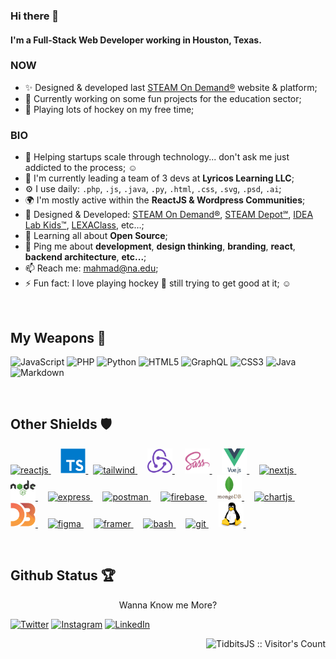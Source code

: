 ### Hi there 👋

#### I'm a Full-Stack Web Developer working in Houston, Texas.

### NOW

- ✨ Designed & developed last [STEAM On Demand®](https://steamondemand.org) website & platform;
- 🏫 Currently working on some fun projects for the education sector; 
- 🏒 Playing lots of hockey on my free time;

### BIO

- 💜 Helping startups scale through technology... don't ask me just addicted to the process; ☺
- 🏢 I'm currently leading a team of 3 devs at **Lyricos Learning LLC**;
- ⚙️ I use daily: `.php`, `.js`, `.java`, `.py`, `.html`, `.css`, `.svg`, `.psd`, `.ai`;
- 🌍 I'm mostly active within the **ReactJS & Wordpress Communities**;
- 💅 Designed & Developed: [STEAM On Demand®](https://steamondemand.org), [STEAM Depot℠](https://steamdepot.idealabkids.com), [IDEA Lab Kids™](https://idealabkids.com), [LEXAClass](https://app.lexaclass.com/organization/178/Idea-Lab-Kids,--Austin), etc…;
- 🌱 Learning all about **Open Source**;
- 💬 Ping me about **development**, **design thinking**, **branding**, **react**, **backend architecture**, **etc...**;
- 📫 Reach me: [mahmad@na.edu](mailto:mahmad@na.edu);
- ⚡️ Fun fact: I love playing hockey 🏑 still trying to get good at it; ☺

<br>

## My Weapons 🌟


![JavaScript](https://img.shields.io/badge/javascript-%23323330.svg?style=for-the-badge&logo=javascript&logoColor=%23F7DF1E)
![PHP](https://img.shields.io/badge/php-%23777BB4.svg?style=for-the-badge&logo=php&logoColor=white)
![Python](https://img.shields.io/badge/python-3670A0?style=for-the-badge&logo=python&logoColor=ffdd54)
![HTML5](https://img.shields.io/badge/html5-%23E34F26.svg?style=for-the-badge&logo=html5&logoColor=white)
![GraphQL](https://img.shields.io/badge/-GraphQL-E10098?style=for-the-badge&logo=graphql&logoColor=white)
![CSS3](https://img.shields.io/badge/css3-%231572B6.svg?style=for-the-badge&logo=css3&logoColor=white)
![Java](https://img.shields.io/badge/java-%23ED8B00.svg?style=for-the-badge&logo=java&logoColor=white)
![Markdown](https://img.shields.io/badge/markdown-%23000000.svg?style=for-the-badge&logo=markdown&logoColor=white)

<br>

## Other Shields 🛡

<p align="left">
    <a href="https://reactjs.org/" target="_blank" rel="noreferrer"> <img src="https://reactnative.dev/img/header_logo.svg" alt="reactjs" width="40" height="40"/> </a> &nbsp; &nbsp;
    <a href="https://www.typescriptlang.org/" target="_blank" rel="noreferrer"> <img src="https://raw.githubusercontent.com/devicons/devicon/master/icons/typescript/typescript-original.svg" alt="typescript" width="40" height="40"/> </a> &nbsp;
    <a href="https://tailwindcss.com/" target="_blank" rel="noreferrer"> <img src="https://www.vectorlogo.zone/logos/tailwindcss/tailwindcss-icon.svg" alt="tailwind" width="40" height="40"/> </a> &nbsp; &nbsp;
    <a href="https://redux.js.org" target="_blank" rel="noreferrer"> <img src="https://raw.githubusercontent.com/devicons/devicon/master/icons/redux/redux-original.svg" alt="redux" width="40" height="40"/> </a> &nbsp; &nbsp;
    <a href="https://sass-lang.com" target="_blank" rel="noreferrer"> <img src="https://raw.githubusercontent.com/devicons/devicon/master/icons/sass/sass-original.svg" alt="sass" width="40" height="40"/> </a> &nbsp; &nbsp;
    <a href="https://vuejs.org/" target="_blank" rel="noreferrer"> <img src="https://raw.githubusercontent.com/devicons/devicon/master/icons/vuejs/vuejs-original-wordmark.svg" alt="vuejs" width="40" height="40"/> </a> &nbsp; &nbsp;
    <a href="https://nextjs.org/" target="_blank" rel="noreferrer"> <img src="https://ui-lib.com/blog/wp-content/uploads/2021/12/nextjs-boilerplate-logo.png" alt="nextjs" width="40" height="40"/> </a> &nbsp; &nbsp;
    <a href="https://nodejs.org" target="_blank" rel="noreferrer"> <img src="https://raw.githubusercontent.com/devicons/devicon/master/icons/nodejs/nodejs-original-wordmark.svg" alt="nodejs" width="40" height="40"/> </a> &nbsp; &nbsp;
    <a href="https://expressjs.com" target="_blank" rel="noreferrer"> <img src="https://expressjs.com/images/express-facebook-share.png" alt="express" width="80" height="30"/> </a> &nbsp; &nbsp;
    <a href="https://postman.com" target="_blank" rel="noreferrer"> <img src="https://www.vectorlogo.zone/logos/getpostman/getpostman-icon.svg" alt="postman" width="40" height="40"/> </a> &nbsp; &nbsp;
    <a href="https://firebase.google.com/" target="_blank" rel="noreferrer"> <img src="https://www.vectorlogo.zone/logos/firebase/firebase-icon.svg" alt="firebase" width="40" height="40"/> </a> &nbsp; &nbsp;
    <a href="https://www.mongodb.com/" target="_blank" rel="noreferrer"> <img src="https://raw.githubusercontent.com/devicons/devicon/master/icons/mongodb/mongodb-original-wordmark.svg" alt="mongodb" width="40" height="40"/> </a> &nbsp; &nbsp;
    <a href="https://www.chartjs.org" target="_blank" rel="noreferrer"> <img src="https://www.chartjs.org/media/logo-title.svg" alt="chartjs" width="40" height="40"/> </a> &nbsp; &nbsp;
    <a href="https://d3js.org/" target="_blank" rel="noreferrer"> <img src="https://raw.githubusercontent.com/devicons/devicon/master/icons/d3js/d3js-original.svg" alt="d3js" width="40" height="40"/> </a> &nbsp; &nbsp;
    <a href="https://www.figma.com/" target="_blank" rel="noreferrer"> <img src="https://www.vectorlogo.zone/logos/figma/figma-icon.svg" alt="figma" width="40" height="40"/> </a> &nbsp; &nbsp;
    <a href="https://www.framer.com/" target="_blank" rel="noreferrer"> <img src="https://www.vectorlogo.zone/logos/framer/framer-icon.svg" alt="framer" width="40" height="40"/> </a> &nbsp; &nbsp;
    <a href="https://www.gnu.org/software/bash/" target="_blank" rel="noreferrer"> <img src="https://www.vectorlogo.zone/logos/gnu_bash/gnu_bash-icon.svg" alt="bash" width="40" height="40"/> </a> &nbsp; &nbsp;
    <a href="https://git-scm.com/" target="_blank" rel="noreferrer"> <img src="https://www.vectorlogo.zone/logos/git-scm/git-scm-icon.svg" alt="git" width="40" height="40"/> </a> &nbsp; &nbsp;
    <a href="https://www.linux.org/" target="_blank" rel="noreferrer"> <img src="https://raw.githubusercontent.com/devicons/devicon/master/icons/linux/linux-original.svg" alt="linux" width="40" height="40"/> </a> &nbsp; &nbsp;
</p>

<br>

 
## Github Status 🏆

<!-- <img  src="https://github-readme-stats.vercel.app/api?username=mabast1&count_private=true&show_icons=true&hide_border=true&theme=react" width="48%" align="right" > 
<img  src="https://github-readme-streak-stats.herokuapp.com/?user=mabast1&theme=react" width="48%" >
<br>

![github graph](https://activity-graph.herokuapp.com/graph?username=mabast1&theme=react-dark)
<br>-->

<p align="center">Wanna Know me More?</p>


<a href="https://twitter.com/Mabast95" target="_blank">![Twitter](https://img.shields.io/badge/Twitter-%231DA1F2.svg?style=for-the-badge&logo=Twitter&logoColor=white)</a>
    <a href="https://www.instagram.com/mabast_95" target="_blank">![Instagram](https://img.shields.io/badge/Instagram-%23E4405F.svg?style=for-the-badge&logo=Instagram&logoColor=white)</a> <a href="https://www.linkedin.com/in/mabast/" target="_blank">![LinkedIn](https://img.shields.io/badge/linkedin-%230077B5.svg?style=for-the-badge&logo=linkedin&logoColor=white)</a>
<p align="right"><img src="https://visitor-badge.laobi.icu/badge?page_id=TidbitsJS.TidbitsJS" alt="TidbitsJS :: Visitor's Count" /></p>

